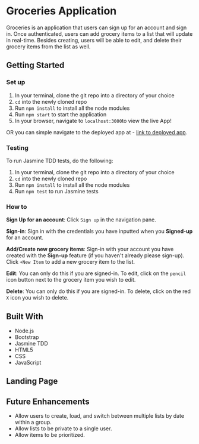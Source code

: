# Groceries Application

Groceries is an application that users can sign up for an account and sign in. Once authenticated, users can add grocery items to a list that will update in real-time. Besides creating, users will be able to edit, and delete their
grocery items from the list as well.

## Getting Started

### Set up
1. In your terminal, clone the git repo into a directory of your choice
2. `cd` into the newly cloned repo
3. Run `npm install` to install all the node modules
4. Run `npm start` to start the application
5. In your browser, navigate to `localhost:3000`to view the live App!

OR you can simple navigate to the deployed app at - [link to deployed app](https://groceries4u.herokuapp.com/).

### Testing
To run Jasmine TDD tests, do the following:
1. In your terminal, clone the git repo into a directory of your choice
2. `cd` into the newly cloned repo
3. Run `npm install` to install all the node modules
4. Run `npm test` to run Jasmine tests

### How to
**Sign Up for an account**: Click `Sign up` in the navigation pane.

**Sign-in**: Sign in with the credentials you have inputted when you **Signed-up** for an account.

**Add/Create new grocery items**: Sign-in with your account you have created with the **Sign-up** feature (if you haven't already please sign-up).
Click `+New Item` to add a new grocery item to the list.

**Edit**: You can only do this if you are signed-in. To edit, click on the `pencil` icon button next to the grocery item you wish to edit.

**Delete**: You can only do this if you are signed-in. To delete, click on the  red `X` icon you wish to delete.

## Built With

- Node.js
- Bootstrap
- Jasmine TDD
- HTML5
- CSS
- JavaScript

## Landing Page

## Future Enhancements

- Allow users to create, load, and switch between multiple lists by date within a group.
- Allow lists to be private to a single user.
- Allow items to be prioritized.

